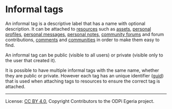 <!-- SPDX-License-Identifier: CC-BY-4.0 -->
<!-- Copyright Contributors to the ODPi Egeria project 2019. -->

# Informal tags

An informal tag is a descriptive label that has a name with optional
description.  It can be attached to [resources](../resource.md) such as
[assets](../assets),
[personal profiles](../../../community-profile/docs/concepts/personal-profile.md),
[personal messages](../../../community-profile/docs/concepts/personal-message.md),
[personal notes](../../../community-profile/docs/concepts/personal-notes.md),
[community forums](../../../community-profile/docs/concepts/community-forum.md) and forum contributions,
[comments](../feedback/comments.md) and [communities](../../../community-profile/docs/concepts/community.md)
in order to make them easy to find.

An informal tag can be public (visible to all users) or
private (visible only to the user that created it).

It is possible to have multiple informal tags with the same name,
whether they are public or private.  However each tag
has an unique identifier ([guid](../guid.md)) that is
used when attaching tags to resources to ensure
the correct tag is attached.



----
License: [CC BY 4.0](https://creativecommons.org/licenses/by/4.0/),
Copyright Contributors to the ODPi Egeria project.